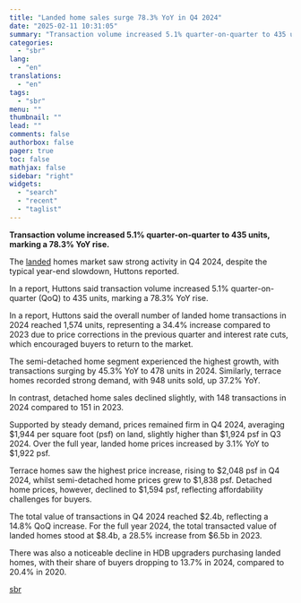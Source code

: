 ```yaml
---
title: "Landed home sales surge 78.3% YoY in Q4 2024"
date: "2025-02-11 10:31:05"
summary: "Transaction volume increased 5.1% quarter-on-quarter to 435 units, marking a 78.3% YoY rise.The landed homes market saw strong activity in Q4 2024, despite the typical year-end slowdown, Huttons reported.In a report, Huttons said transaction volume increased 5.1% quarter-on-quarter (QoQ) to 435 units, marking a 78.3% YoY rise.In a report, Huttons..."
categories:
  - "sbr"
lang:
  - "en"
translations:
  - "en"
tags:
  - "sbr"
menu: ""
thumbnail: ""
lead: ""
comments: false
authorbox: false
pager: true
toc: false
mathjax: false
sidebar: "right"
widgets:
  - "search"
  - "recent"
  - "taglist"
---
```


**Transaction volume increased 5.1% quarter-on-quarter to 435 units, marking a 78.3% YoY rise.**

The [landed](https://sbr.com.sg/residential-property/in-focus/landed-home-sales-fell-58-1780-in-2018) homes market saw strong activity in Q4 2024, despite the typical year-end slowdown, Huttons reported.

In a report, Huttons said transaction volume increased 5.1% quarter-on-quarter (QoQ) to 435 units, marking a 78.3% YoY rise.

In a report, Huttons said the overall number of landed home transactions in 2024 reached 1,574 units, representing a 34.4% increase compared to 2023 due to price corrections in the previous quarter and interest rate cuts, which encouraged buyers to return to the market.

The semi-detached home segment experienced the highest growth, with transactions surging by 45.3% YoY to 478 units in 2024. Similarly, terrace homes recorded strong demand, with 948 units sold, up 37.2% YoY.

In contrast, detached home sales declined slightly, with 148 transactions in 2024 compared to 151 in 2023.

Supported by steady demand, prices remained firm in Q4 2024, averaging $1,944 per square foot (psf) on land, slightly higher than $1,924 psf in Q3 2024. Over the full year, landed home prices increased by 3.1% YoY to $1,922 psf.

Terrace homes saw the highest price increase, rising to $2,048 psf in Q4 2024, whilst semi-detached home prices grew to $1,838 psf. Detached home prices, however, declined to $1,594 psf, reflecting affordability challenges for buyers.

The total value of transactions in Q4 2024 reached $2.4b, reflecting a 14.8% QoQ increase. For the full year 2024, the total transacted value of landed homes stood at $8.4b, a 28.5% increase from $6.5b in 2023.

There was also a noticeable decline in HDB upgraders purchasing landed homes, with their share of buyers dropping to 13.7% in 2024, compared to 20.4% in 2020.

[sbr](https://sbr.com.sg/residential-property/news/landed-home-sales-surge-783-yoy-in-q4-2024)
